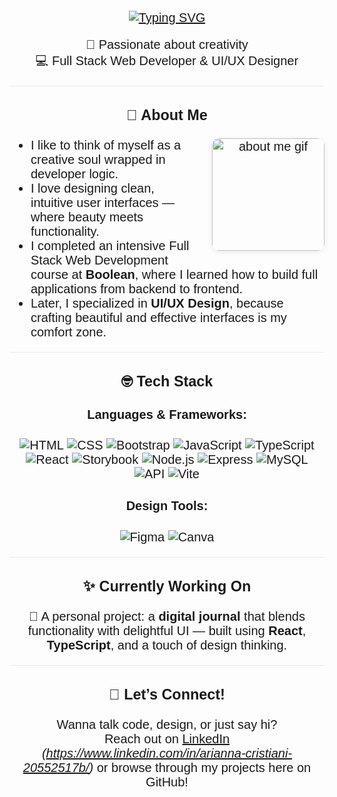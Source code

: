 <!-- Import Google Fonts: Nunito -->
<link href="https://fonts.googleapis.com/css?family=Nunito:400,700&display=swap" rel="stylesheet">

<div align="center" style="max-width: 700px; margin: auto; font-family: 'Nunito', Arial, sans-serif; font-size: 20px;">

<p align="center">
<a href="https://git.io/typing-svg"><img src="https://readme-typing-svg.demolab.com?font=Caveat&weight=600&size=35&pause=1000&color=67A759&center=true&vCenter=true&width=435&lines=Hi+there!++;I'm+Arianna+Cristiani+" alt="Typing SVG" /></a>
</p>

<p align="center">
🎨 Passionate about creativity <br/>
💻 Full Stack Web Developer & UI/UX Designer <br/>
</p>

<hr style="height:1px;border:none;color:#eaeaea;background-color:#eaeaea;" />

### 🌸 About Me

<div style="position: relative; min-height: 180px;">
  <img src="https://i.pinimg.com/originals/07/89/c2/0789c202335c03dd9175faa2f57981e7.gif" alt="about me gif" width="180" style="float:right; border-radius:12px; box-shadow:0 2px 8px #eaeaea; margin-left:24px; margin-bottom:8px;" />
  <ul style="text-align:left; max-width: 100%; margin:auto;">
    <li>I like to think of myself as a creative soul wrapped in developer logic.</li>
    <li>I love designing clean, intuitive user interfaces — where beauty meets functionality.</li>
    <li>I completed an intensive Full Stack Web Development course at <b>Boolean</b>, where I learned how to build full applications from backend to frontend.</li>
    <li>Later, I specialized in <b>UI/UX Design</b>, because crafting beautiful and effective interfaces is my comfort zone.</li>
  </ul>
</div>

<hr style="height:1px;border:none;color:#eaeaea;background-color:#eaeaea;" />

### 🤓 Tech Stack

#### Languages & Frameworks:

<div style="max-width: 600px; margin:auto;">

![HTML](https://img.shields.io/badge/-HTML-E34F26?style=flat-square&logo=html5&logoColor=white)
![CSS](https://img.shields.io/badge/-CSS-1572B6?style=flat-square&logo=css3)
![Bootstrap](https://img.shields.io/badge/-Bootstrap-7952B3?style=flat-square&logo=bootstrap&logoColor=white)
![JavaScript](https://img.shields.io/badge/-JavaScript-F7DF1E?style=flat-square&logo=javascript&logoColor=black)
![TypeScript](https://img.shields.io/badge/-TypeScript-3178C6?style=flat-square&logo=typescript)
![React](https://img.shields.io/badge/-React-61DAFB?style=flat-square&logo=react&logoColor=black)
![Storybook](https://img.shields.io/badge/-Storybook-FF4785?style=flat-square&logo=storybook&logoColor=white)
![Node.js](https://img.shields.io/badge/-Node.js-339933?style=flat-square&logo=node.js)
![Express](https://img.shields.io/badge/-Express-000000?style=flat-square&logo=express&logoColor=white)
![MySQL](https://img.shields.io/badge/-MySQL-4479A1?style=flat-square&logo=mysql&logoColor=white)
![API](https://img.shields.io/badge/-API-FFCA28?style=flat-square&logo=json)
![Vite](https://img.shields.io/badge/-Vite-646CFF?style=flat-square&logo=vite&logoColor=white)

#### Design Tools:

![Figma](https://img.shields.io/badge/-Figma-F24E1E?style=flat-square&logo=figma&logoColor=white)
![Canva](https://img.shields.io/badge/-Canva-00C4CC?style=flat-square&logo=canva&logoColor=white)

</div>

<hr style="height:1px;border:none;color:#eaeaea;background-color:#eaeaea;" />

### ✨ Currently Working On

📝 A personal project: a **digital journal** that blends functionality with delightful UI — built using **React**, **TypeScript**, and a touch of design thinking.

<hr style="height:1px;border:none;color:#eaeaea;background-color:#eaeaea;" />

### 💌 Let’s Connect!

Wanna talk code, design, or just say hi?  
Reach out on [LinkedIn](#) _(https://www.linkedin.com/in/arianna-cristiani-20552517b/)_ or browse through my projects here on GitHub!

</div>
